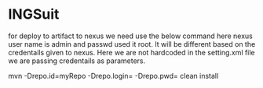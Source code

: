 # INGSuit
for deploy to artifact to nexus we need use the below command
here nexus user name is admin and passwd used it root. It will be different based on the credentails given to nexus. Here we are not hardcoded in the setting.xml file 
we are passing credentails as parameters.


mvn  -Drepo.id=myRepo -Drepo.login=<username> -Drepo.pwd=<password> clean install
